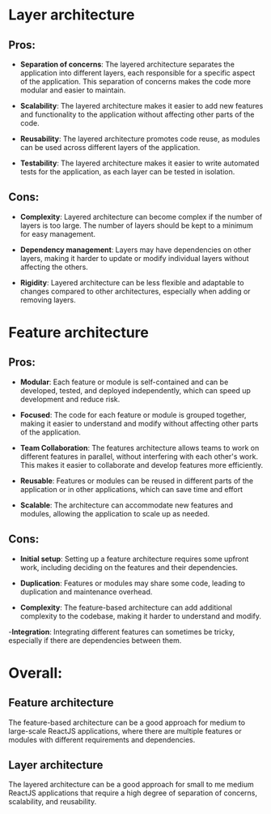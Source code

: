 # Layer architecture

## Pros:
- **Separation of concerns**: The layered architecture separates the application into different layers, each responsible for a specific aspect of the application. This separation of concerns makes the code more modular and easier to maintain.

- **Scalability**: The layered architecture makes it easier to add new features and functionality to the application without affecting other parts of the code.

- **Reusability**: The layered architecture promotes code reuse, as modules can be used across different layers of the application.

- **Testability**: The layered architecture makes it easier to write automated tests for the application, as each layer can be tested in isolation.

## Cons:
- **Complexity**: Layered architecture can become complex if the number of layers is too large. The number of layers should be kept to a minimum for easy management.

- **Dependency management**: Layers may have dependencies on other layers, making it harder to update or modify individual layers without affecting the others.

- **Rigidity**: Layered architecture can be less flexible and adaptable to changes compared to other architectures, especially when adding or removing layers.

# Feature architecture

## Pros:
- **Modular**: Each feature or module is self-contained and can be developed, tested, and deployed independently, which can speed up development and reduce risk.

- **Focused**:  The code for each feature or module is grouped together, making it easier to understand and modify without affecting other parts of the application.

- **Team Collaboration**: The features architecture allows teams to work on different features in parallel, without interfering with each other's work. This makes it easier to collaborate and develop features more efficiently.

- **Reusable**: Features or modules can be reused in different parts of the application or in other applications, which can save time and effort

- **Scalable**: The architecture can accommodate new features and modules, allowing the application to scale up as needed.

## Cons:
- **Initial setup**: Setting up a feature architecture requires some upfront work, including deciding on the features and their dependencies.

- **Duplication**: Features or modules may share some code, leading to duplication and maintenance overhead.

- **Complexity**: The feature-based architecture can add additional complexity to the codebase, making it harder to understand and modify.

-**Integration**: Integrating different features can sometimes be tricky, especially if there are dependencies between them.

# Overall:
## Feature architecture
The feature-based architecture can be a good approach for medium to large-scale ReactJS applications, where there are multiple features or modules with different requirements and dependencies.

## Layer architecture
The layered architecture can be a good approach for small to me medium ReactJS applications that require a high degree of separation of concerns, scalability, and reusability.
